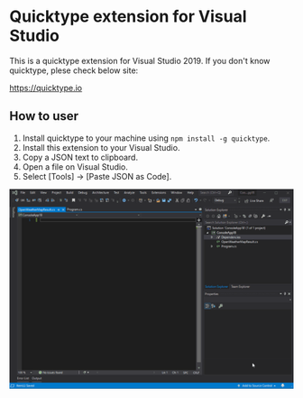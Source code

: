 # Quicktype extension for Visual Studio

This is a quicktype extension for Visual Studio 2019.
If you don't know quicktype, plese check below site:

https://quicktype.io

## How to user

1. Install quicktype to your machine using `npm install -g quicktype`.
2. Install this extension to your Visual Studio.
3. Copy a JSON text to clipboard.
4. Open a file on Visual Studio.
5. Select [Tools] -> [Paste JSON as Code].

![Extensions](images/extensions.gif)
